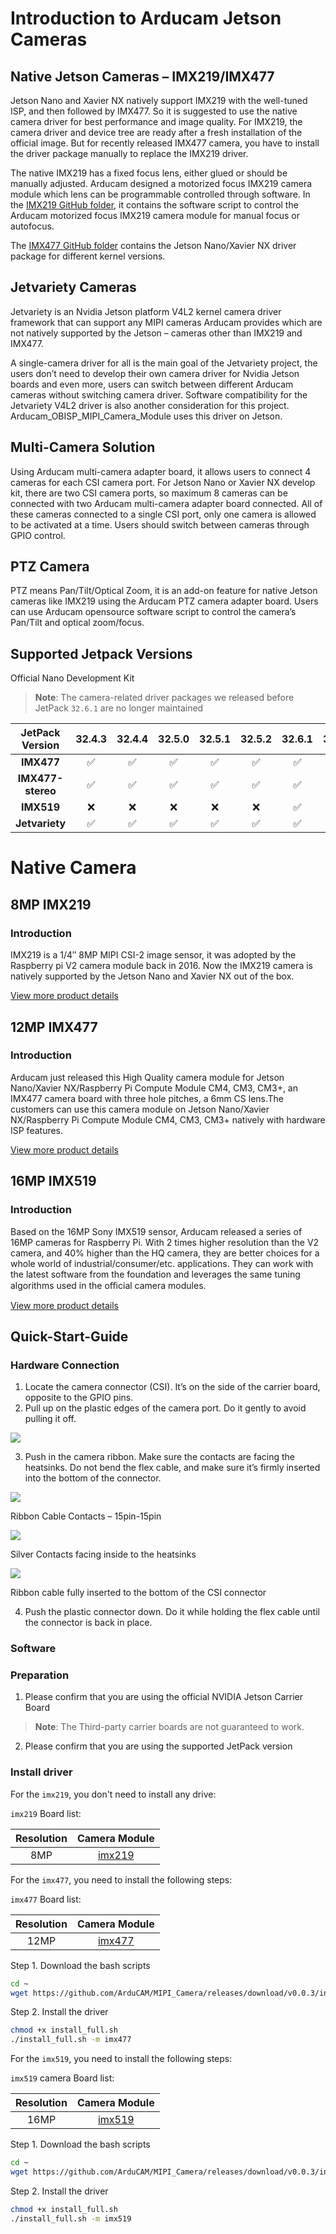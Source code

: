# Introduction to Arducam Jetson Cameras

## Native Jetson Cameras – IMX219/IMX477

Jetson Nano and Xavier NX natively support IMX219 with the well-tuned ISP, and then followed by IMX477. So it is suggested to use the native camera driver for best performance and image quality. For IMX219, the camera driver and device tree are ready after a fresh installation of the official image. But for recently released IMX477 camera, you have to install the driver package manually to replace the IMX219 driver.

The native IMX219 has a fixed focus lens, either glued or should be manually adjusted. Arducam designed a motorized focus IMX219 camera module which lens can be programmable controlled through software. In the [IMX219 GitHub folder](https://github.com/ArduCAM/MIPI_Camera/tree/master/Jetson/IMX219), it contains the software script to control the Arducam motorized focus IMX219 camera module for manual focus or autofocus.

The [IMX477 GitHub folder](https://github.com/ArduCAM/MIPI_Camera/tree/master/Jetson/IMX477/driver) contains the Jetson Nano/Xavier NX driver package for different kernel versions.

## Jetvariety Cameras

Jetvariety is an Nvidia Jetson platform V4L2 kernel camera driver framework that can support any MIPI cameras Arducam provides which are not natively supported by the Jetson – cameras other than IMX219 and IMX477.

A single-camera driver for all is the main goal of the Jetvariety project, the users don’t need to develop their own camera driver for Nvidia Jetson boards and even more, users can switch between different Arducam cameras without switching camera driver. Software compatibility for the Jetvariety V4L2 driver is also another consideration for this project. Arducam_OBISP_MIPI_Camera_Module uses this driver on Jetson.

## Multi-Camera Solution

Using Arducam multi-camera adapter board, it allows users to connect 4 cameras for each CSI camera port. For Jetson Nano or Xavier NX develop kit, there are two CSI camera ports, so maximum 8 cameras can be connected with two Arducam multi-camera adapter board connected. All of these cameras connected to a single CSI port, only one camera is allowed to be activated at a time. Users should switch between cameras through GPIO control.

## PTZ Camera

PTZ means Pan/Tilt/Optical Zoom, it is an add-on feature for native Jetson cameras like IMX219 using the Arducam PTZ camera adapter board. Users can use Arducam opensource software script to control the camera’s Pan/Tilt and optical zoom/focus.

## Supported Jetpack Versions

Official Nano Development Kit

> **Note**: The camera-related driver packages we released before JetPack `32.6.1` are no longer maintained

|  JetPack Version  | 32.4.3 | 32.4.4 | 32.5.0 | 32.5.1 | 32.5.2 | 32.6.1 | 32.7.1 | 32.7.2 |
| :---------------: | :----: | :----: | :----: | :----: | :----: | :----: | :----: | :----: |
|    **IMX477**     |   ✅   |   ✅   |   ✅   |   ✅   |   ✅   |   ✅   |   ✅   |   ✅   |
| **IMX477-stereo** |   ✅   |   ✅   |   ✅   |   ✅   |   ✅   |   ✅   |   ✅   |   ✅   |
|    **IMX519**     |   ❌   |   ❌   |   ❌   |   ❌   |   ❌   |   ✅   |   ✅   |   ✅   |
|  **Jetvariety**   |   ✅   |   ✅   |   ✅   |   ✅   |   ✅   |   ✅   |   ✅   |   ✅   |

# Native Camera

## 8MP IMX219

### Introduction

IMX219 is a 1/4″ 8MP MIPI CSI-2 image sensor, it was adopted by the Raspberry pi V2 camera module back in 2016. Now the IMX219 camera is natively supported by the Jetson Nano and Xavier NX out of the box.

[View more product details](https://docs.arducam.com/Nvidia-Jetson-Camera/Native-Camera/imx219/)

## 12MP IMX477

### Introduction

Arducam just released this High Quality camera module for Jetson Nano/Xavier NX/Raspberry Pi Compute Module CM4, CM3, CM3+, an IMX477 camera board with three hole pitches, a 6mm CS lens.The customers can use this camera module on Jetson Nano/Xavier NX/Raspberry Pi Compute Module CM4, CM3, CM3+ natively with hardware ISP features.

[View more product details](https://docs.arducam.com/Nvidia-Jetson-Camera/Native-Camera/imx477/)

## 16MP IMX519

### Introduction

Based on the 16MP Sony IMX519 sensor, Arducam released a series of 16MP cameras for Raspberry Pi. With 2 times higher resolution than the V2 camera, and 40% higher than the HQ camera, they are better choices for a whole world of industrial/consumer/etc. applications. They can work with the latest software from the foundation and leverages the same tuning algorithms used in the oﬃcial camera modules.

[View more product details](https://docs.arducam.com/Nvidia-Jetson-Camera/Native-Camera/imx519/)

## Quick-Start-Guide

### Hardware Connection

1. Locate the camera connector (CSI). It’s on the side of the carrier board, opposite to the GPIO pins.
2. Pull up on the plastic edges of the camera port. Do it gently to avoid pulling it off.

<img src="assets/plastic-edges-pulled-up-jetson-nano-camera-connector-csi.jpg"/>

3. Push in the camera ribbon. Make sure the contacts are facing the heatsinks. Do not bend the flex cable, and make sure it’s firmly inserted into the bottom of the connector.

<img src="assets/white-camera-ribbon-cable-contacts.jpg"/>

Ribbon Cable Contacts – 15pin-15pin

<img src="assets/white-cable-silver-contacts-facing-heatsinks.jpg"/>

Silver Contacts facing inside to the heatsinks

<img src="assets/white-cable-silver-ribbon-cable-inserted-into-the-bottom-of-the-connector.jpg"/>

Ribbon cable fully inserted to the bottom of the CSI connector

4. Push the plastic connector down. Do it while holding the flex cable until the connector is back in place.

### Software

<h3>Preparation</h3>

1. Please confirm that you are using the official NVIDIA Jetson Carrier Board

> **Note**: The Third-party carrier boards are not guaranteed to work.

2. Please confirm that you are using the supported JetPack version

<h3>Install driver</h3>

For the `imx219`, you don't need to install any drive:

`imx219` Board list:

| Resolution |                                 Camera Module                                 |
| :--------: | :---------------------------------------------------------------------------: |
|    8MP     | [imx219](https://docs.arducam.com/Nvidia-Jetson-Camera/Native-Camera/imx219/) |

For the `imx477`, you need to install the following steps:

`imx477` Board list:

| Resolution |                                 Camera Module                                 |
| :--------: | :---------------------------------------------------------------------------: |
|    12MP    | [imx477](https://docs.arducam.com/Nvidia-Jetson-Camera/Native-Camera/imx477/) |

Step 1. Download the bash scripts

```sh
cd ~
wget https://github.com/ArduCAM/MIPI_Camera/releases/download/v0.0.3/install_full.sh
```

Step 2. Install the driver

```sh
chmod +x install_full.sh
./install_full.sh -m imx477
```

For the `imx519`, you need to install the following steps:

`imx519` camera Board list:

| Resolution |                                 Camera Module                                 |
| :--------: | :---------------------------------------------------------------------------: |
|    16MP    | [imx519](https://docs.arducam.com/Nvidia-Jetson-Camera/Native-Camera/imx519/) |

Step 1. Download the bash scripts

```sh
cd ~
wget https://github.com/ArduCAM/MIPI_Camera/releases/download/v0.0.3/install_full.sh
```

Step 2. Install the driver

```sh
chmod +x install_full.sh
./install_full.sh -m imx519
```
